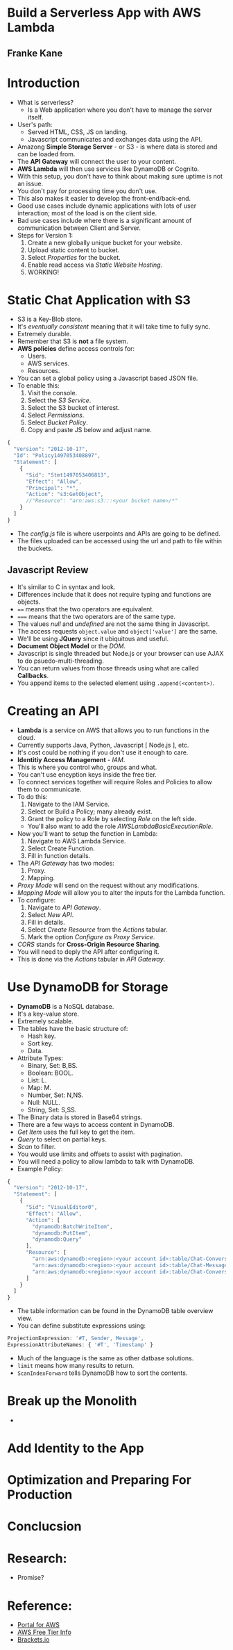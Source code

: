 # Build a Serverless App with AWS Lambda
## Franke Kane

# Introduction
- What is serverless?
  * Is a Web application where you don't have to manage the server itself.
- User's path:
  * Served HTML, CSS, JS on landing.
  * Javascript communicates and exchanges data using the API.
- Amazong **Simple Storage Server** - or S3 - is where data is stored and can be loaded from.
- The **API Gateway** will connect the user to your content.
- **AWS Lambda** will then use services like DynamoDB or Cognito.
- With this setup, you don't have to think about making sure uptime is not an issue.
- You don't pay for processing time you don't use.
- This also makes it easier to develop the front-end/back-end.
- Good use cases include dynamic applications with lots of user interaction; most of the load is on the client side.
- Bad use cases include where there is a significant amount of communication between Client and Server.
- Steps for Version 1:
  1. Create a new globally unique bucket for your website.
  2. Upload static content to bucket.
  3. Select *Properties* for the bucket.
  4. Enable read access via *Static Website Hosting*.
  5. WORKING!

# Static Chat Application with S3
- S3 is a Key-Blob store.
- It's *eventually consistent* meaning that it will take time to fully sync.
- Extremely durable.
- Remember that S3 is **not** a file system.
- **AWS policies** define access controls for:
  * Users.
  * AWS services.
  * Resources.
- You can set a global policy using a Javascript based JSON file.
- To enable this:
  1. Visit the console.
  2. Select the *S3 Service*.
  3. Select the S3 bucket of interest.
  4. Select *Permissions*.
  5. Select *Bucket Policy*.
  6. Copy and paste JS below and adjust name.

```js
{
  "Version": "2012-10-17",
  "Id": "Policy1497053408897",
  "Statement": [
    {
      "Sid": "Stmt1497053406813",
      "Effect": "Allow",
      "Principal": "*",
      "Action": "s3:GetObject",
      //"Resource": "arn:aws:s3:::<your bucket name>/*"
    }
  ]
}
```
- The *config.js* file is where userpoints and APIs are going to be defined.
- The files uploaded can be accessed using the url and path to file within the buckets.

## Javascript Review
- It's similar to C in syntax and look.
- Differences include that it does not require typing and functions are objects.
- `==` means that the two operators are equivalent.
- `===` means that the two operators are of the same type.
- The values *null* and *undefined* are not the same thing in Javascript.
- The access requests `object.value` and `object['value']` are the same.
- We'll be using **JQuery** since it ubiquitous and useful.
- **Document Object Model** or the *DOM*.
- Javascript is single threaded but Node.js or your browser can use AJAX to do psuedo-multi-threading.
- You can return values from those threads using what are called **Callbacks**.
- You append items to the selected element using `.append(<content>)`.


# Creating an API
- **Lambda** is a service on AWS that allows you to run functions in the cloud.
- Currently supports Java, Python, Javascript [ Node.js ], etc.
- It's cost could be nothing if you don't use it enough to care.
- **Identitiy Access Management** - *IAM*.
- This is where you control who, groups and what.
- You can't use encyption keys inside the free tier.
- To connect services together will require Roles and Policies to allow them to communicate.
- To do this:
  1. Navigate to the IAM Service.
  2. Select or Build a Policy; many already exist.
  3. Grant the policy to a Role by selecting *Role* on the left side.
    * You'll also want to add the role *AWSLambdaBasicExecutionRole*.
- Now you'll want to setup the function in Lambda:
  1. Navigate to AWS Lambda Service.
  2. Select Create Function.
  3. Fill in function details.
- The *API Gateway* has two modes:
  1. Proxy.
  2. Mapping.
- *Proxy Mode* will send on the request without any modifications.
- *Mapping Mode* will allow you to alter the inputs for the Lambda function.
- To configure:
  1. Navigate to *API Gateway*.
  2. Select *New API*.
  3. Fill in details.
  4. Select *Create Resource* from the *Actions* tabular.
  5. Mark the option *Configure as Proxy Service*.
- *CORS* stands for **Cross-Origin Resource Sharing**.
- You will need to deply the API after configuring it.
- This is done via the *Actions* tabular in *API Gateway*.


# Use DynamoDB for Storage
- **DynamoDB** is a NoSQL database.
- It's a key-value store.
- Extremely scalable.
- The tables have the basic structure of:
  * Hash key.
  * Sort key.
  * Data.
- Attribute Types:
  * Binary, Set: B,BS.
  * Boolean: BOOL.
  * List: L.
  * Map: M.
  * Number, Set: N,NS.
  * Null: NULL.
  * String, Set: S,SS.
- The Binary data is stored in Base64 strings.
- There are a few ways to access content in DynamoDB.
- *Get Item* uses the full key to get the item.
- *Query* to select on partial keys.
- *Scan* to filter.
- You would use limits and offsets to assist with pagination.
- You will need a policy to allow lambda to talk with DynamoDB.
- Example Policy:
```js
{
  "Version": "2012-10-17",
  "Statement": [
    {
      "Sid": "VisualEditor0",
      "Effect": "Allow",
      "Action": [
        "dynamodb:BatchWriteItem",
        "dynamodb:PutItem",
        "dynamodb:Query"
      ],
      "Resource": [
        "arn:aws:dynamodb:<region>:<your account id>:table/Chat-Conversations",
        "arn:aws:dynamodb:<region>:<your account id>:table/Chat-Messages",
        "arn:aws:dynamodb:<region>:<your account id>:table/Chat-Conversations/index/Username-ConversationId-index"
      ]
    }
  ]
}
```
- The table information can be found in the DynamoDB table overview view.
- You can define substitute expressions using:
```js
ProjectionExpression: '#T, Sender, Message',
ExpressionAttributeNames: { '#T', 'Timestamp' }
```
- Much of the language is the same as other datbase solutions.
- `limit` means how many results to return.
- `ScanIndexForward` tells DynamoDB how to sort the contents.


# Break up the Monolith
-


# Add Identity to the App

# Optimization and Preparing For Production

# Conclucsion

# Research:
- Promise?


# Reference:
- [Portal for AWS](https://portal.aws.amazon.com/billing/signup)
- [AWS Free Tier Info](https://aws.amazon.com/free/)
- [Brackets.io](www.brackets.io)
